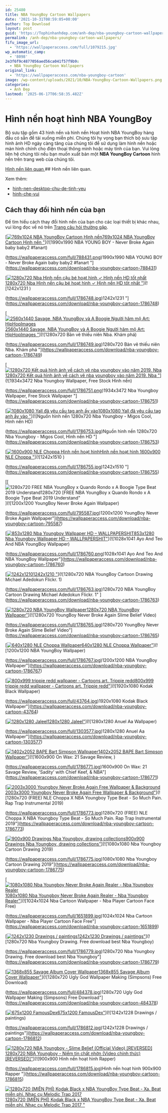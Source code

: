 ```yaml
---
id: 25480
title: NBA YoungBoy Cartoon Wallpapers
date: '2021-10-31T08:59:05+00:00'
author: Top Download
layout: post
guid: 'https://Tophinhanhdep.com/anh-dep/nba-youngboy-cartoon-wallpapers/'
permalink: /anh-dep/nba-youngboy-cartoon-wallpapers/
fifu_image_url:
  - 'https://wallpaperaccess.com/full/1079215.jpg'
wp_automatic_camp:
  - '8098'
2e3f6f9c4877056aed56ca041f57f9b9:
  - NBA YoungBoy Cartoon Wallpapers
original_link:
  - 'https://wallpaperaccess.com/nba-youngboy-cartoon'
image: /wp-content/uploads/2021/10/NBA-YoungBoy-Cartoon-Wallpapers.png
categories:
  - Ảnh Đẹp
lastmod: '2025-06-17T06:58:35.482Z'
---
```

# Hình nền hoạt hình NBA YoungBoy

Bộ sưu tập gồm 43 hình nền và hình nền Hoạt hình NBA YoungBoy hàng đầu có sẵn để tải xuống miễn phí. Chúng tôi hy vọng bạn thích bộ sưu tập hình ảnh HD ngày càng tăng của chúng tôi để sử dụng làm hình nền hoặc màn hình chính cho điện thoại thông minh hoặc máy tính của bạn. Vui lòng liên hệ chúng tôi nếu bạn muốn xuất bản một **NBA YoungBoy Cartoon** hình nền trên trang web của chúng tôi.

[Hình nền liên quan ](#related) ## Hình nền liên quan.

   
 Xem thêm:

   
- [hinh-nen-desktop-chu-de-tinh-yeu](https://tophinhanhdep.com/anh-tinh-yeu/hinh-nen-desktop-chu-de-tinh-yeu/)
- [hinh-che-vui](https://tophinhanhdep.com/anh-che/hinh-che-vui/)

## Cách thay đổi hình nền của bạn

Để tìm hiểu cách thay đổi hình nền của bạn cho các loại thiết bị khác nhau, vui lòng đọc về nó trên [Trang câu hỏi thường gặp](https://tophinhanhdep.com/faq/).

  
[[![769x1024 NBA YoungBoy Cartoon Hình nền](https://wallpaperaccess.com/full/1079215.jpg)769x1024 NBA YoungBoy Cartoon Hình nền "](https://wallpaperaccess.com/download/nba-youngboy-cartoon-1079215)](![1990x1990 NBA YOUNG BOY - Never Broke Again baby baby2 #fanart)

(https://wallpaperaccess.com/full/788431.png)1990x1990 NBA YOUNG BOY - Never Broke Again baby baby2 #fanart "](https://wallpaperaccess.com/download/nba-youngboy-cartoon-788431)

[[![1280x720 Nba Hình nền cậu bé hoạt hình ✓ Hình nền HD tốt nhất](https://wallpaperaccess.com/full/774314.jpg) 1280x720 Nba Hình nền cậu bé hoạt hình ✓ Hình nền HD tốt nhất "](https://wallpaperaccess.com/download/nba-youngboy-cartoon-774314)](![1242x1231 )

(https://wallpaperaccess.com/full/1786748.jpg)1242x1231 "](https://wallpaperaccess.com/download/nba-youngboy-cartoon-1786748)

[[![2560x1440 Savage, NBA YoungBoy và A Boogie Người hâm mộ Art: HipHopImages](https://wallpaperaccess.com/full/721511.png)2560x1440 Savage, NBA YoungBoy và A Boogie Người hâm mộ Art: HipHopImages "](https://wallpaperaccess.com/download/nba-youngboy-cartoon-721511)](![1280x720 Bản vẽ thiếu niên Nba.  Khám phá)

(https://wallpaperaccess.com/full/1786749.jpg)1280x720 Bản vẽ thiếu niên Nba. Khám phá "](https://wallpaperaccess.com/download/nba-youngboy-cartoon-1786749)

[[![1280x720 Kết quả hình ảnh về cách vẽ nba youngboy vào năm 2019. Nba](https://wallpaperaccess.com/full/831628.jpg)1280x720 Kết quả hình ảnh về cách vẽ nba youngboy vào năm 2019. Nba "](https://wallpaperaccess.com/download/nba-youngboy-cartoon-831628)](![1934x3472 Nba Youngboy Wallpaper, Free Stock Hình nền)

(https://wallpaperaccess.com/full/1786751.png)1934x3472 Nba Youngboy Wallpaper, Free Stock Wallpaper "](https://wallpaperaccess.com/download/nba-youngboy-cartoon-1786751)

[[![1080x1080 Yall đã yêu cầu tag anh ấy vào](https://wallpaperaccess.com/full/1786752.jpg)1080x1080 Yall đã yêu cầu tag anh ấy vào "](https://wallpaperaccess.com/download/nba-youngboy-cartoon-1786752)](![Nguồn hình nền 1280x720 Nba Youngboy - Migos Cool, Hình nền HD)

(https://wallpaperaccess.com/full/1786753.jpg)Nguồn hình nền 1280x720 Nba Youngboy - Migos Cool, Hình nền HD "](https://wallpaperaccess.com/download/nba-youngboy-cartoon-1786753)

[[![1600x900 NLE Choppa Hình nền hoạt hình](https://wallpaperaccess.com/full/1786754.jpg)Hình nền hoạt hình 1600x900 NLE Choppa "](https://wallpaperaccess.com/download/nba-youngboy-cartoon-1786754)](![1242x1510 )

(https://wallpaperaccess.com/full/1786755.jpg)1242x1510 "](https://wallpaperaccess.com/download/nba-youngboy-cartoon-1786755)

[[![1280x720 [FREE NBA YoungBoy x Quando Rondo x A Boogie Type Beat 2019 Understand](https://wallpaperaccess.com/full/1786757.jpg)1280x720 \[FREE NBA YoungBoy x Quando Rondo x A Boogie Type Beat 2019 Understand"](https://wallpaperaccess.com/download/nba-youngboy-cartoon-1786757)](![1200x1200 YoungBoy Never Broke Again Wallpaper)

(https://wallpaperaccess.com/full/795587.jpg)1200x1200 YoungBoy Never Broke Again Wallpaper"](https://wallpaperaccess.com/download/nba-youngboy-cartoon-795587)

[[![853x1280 Nba Youngboy Wallpaper HD – WALLPAPERSHIT](https://wallpaperaccess.com/full/1786759.jpg)853x1280 Nba Youngboy Wallpaper HD – WALLPAPERSHIT"](https://wallpaperaccess.com/download/nba-youngboy-cartoon-1786759)](![1028x1041 Ayo And Teo And NBA YoungBoy Wallpaper)

(https://wallpaperaccess.com/full/1786760.png)1028x1041 Ayo And Teo And NBA YoungBoy Wallpaper"](https://wallpaperaccess.com/download/nba-youngboy-cartoon-1786760)

[[![1242x1210 ](https://wallpaperaccess.com/full/1628558.jpg)1242x1210 "](https://wallpaperaccess.com/download/nba-youngboy-cartoon-1628558)](![1280x720 NBA YoungBoy Cartoon Drawing Michael Adedokun Flickr. 1)

(https://wallpaperaccess.com/full/1786763.jpg)1280x720 NBA YoungBoy Cartoon Drawing Michael Adedokun Flickr. 1" ](https://wallpaperaccess.com/download/nba-youngboy-cartoon-1786763)

[[![1280x720 NBA YoungBoy Wallpaper](https://wallpaperaccess.com/full/774295.jpg)1280x720 NBA YoungBoy Wallpaper"](https://wallpaperaccess.com/download/nba-youngboy-cartoon-774295)](![1280x720 YoungBoy Never Broke Again Slime Belief Video)

(https://wallpaperaccess.com/full/1786765.jpg)1280x720 YoungBoy Never Broke Again Slime Belief Video"](https://wallpaperaccess.com/download/nba-youngboy-cartoon-1786765)

[[![640x1280 NLE Choppa Wallpaper](https://wallpaperaccess.com/full/1786766.jpg)640x1280 NLE Choppa Wallpaper"](https://wallpaperaccess.com/download/nba-youngboy-cartoon-1786766)](![1200x1200 NBA YoungBoy Wallpaper)

(https://wallpaperaccess.com/full/1786767.jpg)1200x1200 NBA YoungBoy Wallpaper"](https://wallpaperaccess.com/download/nba-youngboy-cartoon-1786767)

[[![800x999 trippie redd wallpaper - Cartoons art. Trippie redd](https://wallpaperaccess.com/full/790153.jpg)800x999 trippie redd wallpaper - Cartoons art. Trippie redd"](https://wallpaperaccess.com/download/nba-youngboy-cartoon-790153)](![1920x1080 Kodak Black Wallpaper)

(https://wallpaperaccess.com/full/43764.jpg)1920x1080 Kodak Black Wallpaper"](https://wallpaperaccess.com/download/nba-youngboy-cartoon-43764)

[[![1280x1280 Jaleel](https://wallpaperaccess.com/full/1786768.jpg)1280x1280 Jaleel"](https://wallpaperaccess.com/download/nba-youngboy-cartoon-1786768)](![1280x1280 Anuel Aa Wallpaper)

(https://wallpaperaccess.com/full/1303577.jpg)1280x1280 Anuel Aa Wallpaper"](https://wallpaperaccess.com/download/nba-youngboy-cartoon-1303577)

[[![1402x2052 BAPE Bart Simpson Wallpaper](https://wallpaperaccess.com/full/1786770.jpg)1402x2052 BAPE Bart Simpson Wallpaper"](https://wallpaperaccess.com/download/nba-youngboy-cartoon-1786770)](![1600x900 On Wax: 21 Savage Review, )

(https://wallpaperaccess.com/full/1786771.jpg)1600x900 On Wax: 21 Savage Review, 'Sadity' with Chief Keef, &amp; NBA"](https://wallpaperaccess.com/download/nba-youngboy-cartoon-1786771)

[[![2003x3000 Youngboy Never Broke Again Free Wallpaper & Background](https://wallpaperaccess.com/full/1786772.jpg)2003x3000 Youngboy Never Broke Again Free Wallpaper &amp; Background"](https://wallpaperaccess.com/download/nba-youngboy-cartoon-1786772)](![1280x720 (FREE) NLE Choppa X NBA Youngboy Type Beat - So Much Pain. Rap Trap Instrumental 2019)

(https://wallpaperaccess.com/full/1786773.jpg)1280x720 (FREE) NLE Choppa X NBA Youngboy Type Beat - So Much Pain. Rap Trap Instrumental 2019"](https://wallpaperaccess.com/download/nba-youngboy-cartoon-1786773)

[[![900x900 Drawings Nba Youngboy, drawing collections](https://wallpaperaccess.com/full/1786774.jpg)900x900 Drawings Nba Youngboy, drawing collections"](https://wallpaperaccess.com/download/nba-youngboy-cartoon-1786774)](![1080x1080 Nba Youngboy Cartoon Drawing 2019)

(https://wallpaperaccess.com/full/1786775.jpg)1080x1080 Nba Youngboy Cartoon Drawing 2019"](https://wallpaperaccess.com/download/nba-youngboy-cartoon-1786775)

[[![1080x1080 Nba Youngboy Never Broke Again Realer - Nba Youngboy Realer](https://wallpaperaccess.com/full/1087699.jpg)1080x1080 Nba Youngboy Never Broke Again Realer - Nba Youngboy Realer"](https://wallpaperaccess.com/download/nba-youngboy-cartoon-1087699)](![1024x1024 Nba Cartoon Wallpaper - Nba Player Cartoon Face Free)

(https://wallpaperaccess.com/full/1651899.jpg)1024x1024 Nba Cartoon Wallpaper - Nba Player Cartoon Face Free"](https://wallpaperaccess.com/download/nba-youngboy-cartoon-1651899)

[[![1242x1230 Drawings / paintings](https://wallpaperaccess.com/full/1757950.jpg)1242x1230 Drawings / paintings"](https://wallpaperaccess.com/download/nba-youngboy-cartoon-1757950)](![1280x720 Nba Youngboy Drawing. Free download best Nba Youngboy)

(https://wallpaperaccess.com/full/1786779.jpg)1280x720 Nba Youngboy Drawing. Free download best Nba Youngboy"](https://wallpaperaccess.com/download/nba-youngboy-cartoon-1786779)

[[![1368x855 Savage Album Cover Wallpaper](https://wallpaperaccess.com/full/1786782.jpg)1368x855 Savage Album Cover Wallpaper"](https://wallpaperaccess.com/download/nba-youngboy-cartoon-1786782)](![1280x720 Ugly God Wallpaper Making (Simpsons) Free Download)

(https://wallpaperaccess.com/full/484378.jpg)1280x720 Ugly God Wallpaper Making (Simpsons) Free Download"](https://wallpaperaccess.com/download/nba-youngboy-cartoon-484378)

[[![675x1200 FamousDex](https://wallpaperaccess.com/full/827341.jpg)675x1200 FamousDex"](https://wallpaperaccess.com/download/nba-youngboy-cartoon-827341)](![1242x1228 Drawings / paintings)

(https://wallpaperaccess.com/full/1786812.jpg)1242x1228 Drawings / paintings"](https://wallpaperaccess.com/download/nba-youngboy-cartoon-1786812)

[[![1280x720 NBA Youngboy - Slime Belief (Official Video) [REVERSED]](https://wallpaperaccess.com/full/1786814.jpg)1280x720 NBA Youngboy - Niềm tin chất nhờn (Video chính thức) \[REVERSED\]"](https://wallpaperaccess.com/download/nba-youngboy-cartoon-1786814)](![900x900 Hình nền hoạt hình Rapper)

(https://wallpaperaccess.com/full/1786815.jpg)Hình nền hoạt hình 900x900 Rapper "](https://wallpaperaccess.com/download/nba-youngboy-cartoon-1786815)

[![1280x720 (MIỄN PHÍ) Kodak Black x NBA YoungBoy Type Beat - Xa.  Beat miễn phí.  Nhạc cụ Melodic Trap 2017](https://wallpaperaccess.com/full/1788572.jpg)1280x720 (MIỄN PHÍ) Kodak Black x NBA YoungBoy Type Beat - Xa. Beat miễn phí. Nhạc cụ Melodic Trap 2017 "](https://wallpaperaccess.com/download/nba-youngboy-cartoon-1788572)
